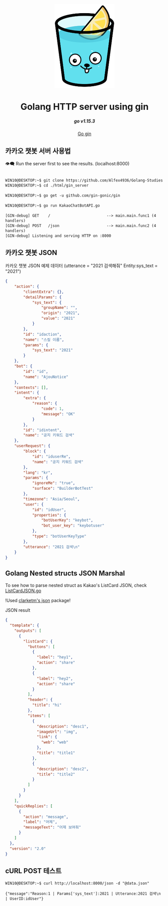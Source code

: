 <div align="center">
<p>
    <img width="190" src="https://raw.githubusercontent.com/gin-gonic/logo/master/color.png">
</p>
<h1>Golang HTTP server using gin</h1>
    <h5>go v1.15.3</h5>

[Go gin](https://github.com/gin-gonic/gin)

</div>

## 카카오 챗봇 서버 사용법

:eye_speech_bubble: Run the server first to see the results. (localhost:8000)

```console

WIN10@DESKTOP:~$ git clone https://github.com/Alfex4936/Golang-Studies
WIN10@DESKTOP:~$ cd ./html/gin_server

WIN10@DESKTOP:~$ go get -u github.com/gin-gonic/gin

WIN10@DESKTOP:~$ go run KakaoChatBotAPI.go

[GIN-debug] GET    /                         --> main.main.func1 (4 handlers)
[GIN-debug] POST   /json                     --> main.main.func2 (4 handlers)
[GIN-debug] Listening and serving HTTP on :8000
```

## 카카오 챗봇 JSON

카카오 챗봇 JSON 예제 데이터 
(utterance = "2021 검색해줘"
Entity:sys_text = "2021")
```json
{
    "action": {
        "clientExtra": {},
        "detailParams": {
            "sys_text": {
                "groupName": "",
                "origin": "2021",
                "value": "2021"
            }
        },
        "id": "idaction",
        "name": "스킬 이름",
        "params": {
            "sys_text": "2021"
        }
    },
    "bot": {
        "id": "id",
        "name": "AjouNotice"
    },
    "contexts": [],
    "intent": {
        "extra": {
            "reason": {
                "code": 1,
                "message": "OK"
            }
        },
        "id": "idintent",
        "name": "공지 키워드 검색"
    },
    "userRequest": {
        "block": {
            "id": "iduserRe",
            "name": "공지 키워드 검색"
        },
        "lang": "kr",
        "params": {
            "ignoreMe": "true",
            "surface": "BuilderBotTest"
        },
        "timezone": "Asia/Seoul",
        "user": {
            "id": "idUser",
            "properties": {
                "botUserKey": "keybot",
                "bot_user_key": "keybotuser"
            },
            "type": "botUserKeyType"
        },
        "utterance": "2021 검색\n"
    }
}
```

## Golang Nested structs JSON Marshal
To see how to parse nested struct as Kakao's ListCard JSON, check [ListCardJSON.go](https://github.com/Alfex4936/Golang-Studies/tree/master/html/gin_server/ListCardJSON.go)

!Used [clarketm's json](https://pkg.go.dev/github.com/clarketm/json?utm_source=gopls) package!

JSON result
```json
{
  "template": {
    "outputs": [
      {
        "listCard": {
          "buttons": [
            {
              "label": "hey1",
              "action": "share"
            },
            {
              "label": "hey2",
              "action": "share"
            }
          ],
          "header": {
            "title": "hi"
          },
          "items": [
            {
              "description": "desc1",
              "imageUrl": "img",
              "link": {
                "web": "web"
              },
              "title": "title1"
            },
            {
              "description": "desc2",
              "title": "title2"
            }
          ]
        }
      }
    ],
    "quickReplies": [
      {
        "action": "message",
        "label": "어제",
        "messageText": "어제 보여줘"
      }
    ]
  },
  "version": "2.0"
}
```


## cURL POST 테스트
```console
WIN10@DESKTOP:~$ curl http://localhost:8000/json -d "@data.json"

{"message":"Reason:1 | Params['sys_text']:2021 | Utterance:2021 검색\n | UserID:idUser"}
```